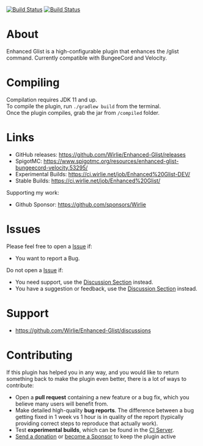 [![Build Status](https://ci.wirlie.net/job/Enhanced%20Glist/badge/icon?subject=Stable%20Build)](https://ci.wirlie.net/job/Enhanced%20Glist/)
[![Build Status](https://ci.wirlie.net/job/Enhanced%20Glist-DEV/badge/icon?subject=Snapshot%20Build)](https://ci.wirlie.net/job/Enhanced%20Glist-DEV/)

# About
Enhanced Glist is a high-configurable plugin that enhances the /glist command. Currently compatible with BungeeCord and Velocity.

# Compiling
Compilation requires JDK 11 and up.  
To compile the plugin, run `./gradlew build` from the terminal.  
Once the plugin compiles, grab the jar from `/compiled` folder.

# Links
* GitHub releases: https://github.com/Wirlie/Enhanced-Glist/releases
* SpigotMC: https://www.spigotmc.org/resources/enhanced-glist-bungeecord-velocity.53295/
* Experimental Builds: https://ci.wirlie.net/job/Enhanced%20Glist-DEV/
* Stable Builds: https://ci.wirlie.net/job/Enhanced%20Glist/

Supporting my work:  
* Github Sponsor: https://github.com/sponsors/Wirlie

# Issues
Please feel free to open a [Issue](https://github.com/Wirlie/Enhanced-Glist/issues) if:
* You want to report a Bug.

Do not open a [Issue](https://github.com/Wirlie/Enhanced-Glist/issues) if:
* You need support, use the [Discussion Section](https://github.com/Wirlie/Enhanced-Glist/discussions) instead.
* You have a suggestion or feedback, use the [Discussion Section](https://github.com/Wirlie/Enhanced-Glist/discussions) instead.

# Support
* https://github.com/Wirlie/Enhanced-Glist/discussions

# Contributing
If this plugin has helped you in any way, and you would like to return something back 
to make the plugin even better, there is a lot of ways to contribute:  
* Open a **pull request** containing a new feature or a bug fix, which you believe many users will benefit from.
* Make detailed high-quality **bug reports**. The difference between a bug getting fixed in 1 week vs 1 hour 
is in quality of the report (typically providing correct steps to reproduce that actually work).
* Test **experimental builds**, which can be found in the [CI Server](https://ci.wirlie.net/job/Enhanced%20Glist-DEV/).
* [Send a donation](https://paypal.me/wirlie9095) or [become a Sponsor](https://github.com/sponsors/Wirlie) to keep the plugin active
